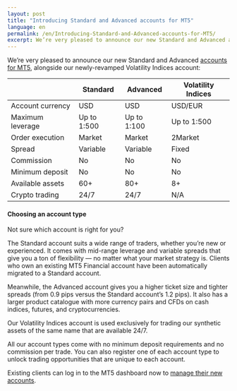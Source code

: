 ```yaml
---
layout: post
title: "Introducing Standard and Advanced accounts for MT5"
language: en
permalink: /en/Introducing-Standard-and-Advanced-accounts-for-MT5/
excerpt: We’re very pleased to announce our new Standard and Advanced accounts for MT5, alongside our newly-revamped Volatility Indices account...
---
```

We’re very pleased to announce our new Standard and Advanced <a href="https://www.binary.com/en/metatrader/types-of-accounts.html">accounts for MT5</a>, alongside our newly-revamped Volatility Indices account:


<table>
    <thead>
        <tr>
            <th></th>
            <th class="text-left">Standard</th>
            <th class="text-left">Advanced</th>
            <th class="text-left">Volatility Indices</th>
        </tr>
    </thead>
    <tbody>
        <tr>
            <td>Account currency</td>
            <td>USD</td>
            <td>USD</td>
            <td>USD/EUR</td>
        </tr>
        <tr>
            <td>Maximum leverage</td>
            <td>Up to 1:500</td>
            <td>Up to 1:100</td>
            <td>Up to 1:500</td>
        </tr>
        <tr>
            <td>Order execution</td>
            <td>Market</td>
            <td>Market</td>
            <td>2Market</td>
        </tr>
        <tr>
            <td>Spread</td>
            <td>Variable</td>
            <td>Variable</td>
            <td>Fixed</td>
        </tr>
        <tr>
            <td>Commission</td>
            <td>No</td>
            <td>No</td>
            <td>No</td>
        </tr>
        <tr>
            <td>Minimum deposit</td>
            <td>No</td>
            <td>No</td>
            <td>No</td>
        </tr>
        <tr>
            <td>Available assets</td>
            <td>60+</td>
            <td>80+</td>
            <td>8+</td>
        </tr>
        <tr>
            <td>Crypto trading</td>
            <td>24/7</td>
            <td>24/7</td>
            <td>N/A</td>
        </tr>
    </tbody>
</table>
                




#### Choosing an account type

Not sure which account is right for you?

The Standard account suits a wide range of traders, whether you’re new or experienced. It comes with mid-range leverage and variable spreads that give you a ton of flexibility –– no matter what your market strategy is. Clients who own an existing MT5 Financial account have been automatically migrated to a Standard account.


Meanwhile, the Advanced account gives you a higher ticket size and tighter spreads (from 0.9 pips versus the Standard account’s 1.2 pips). It also has a larger product catalogue with more currency pairs and CFDs on cash indices, futures, and cryptocurrencies.


Our Volatility Indices account is used exclusively for trading our synthetic assets of the same name that are available 24/7.


All our account types come with no minimum deposit requirements and no commission per trade. You can also register one of each account type to unlock trading opportunities that are unique to each account.


Existing clients can log in to the MT5 dashboard now to <a href="https://www.binary.com/en/user/metatrader.html">manage their new accounts</a>.

